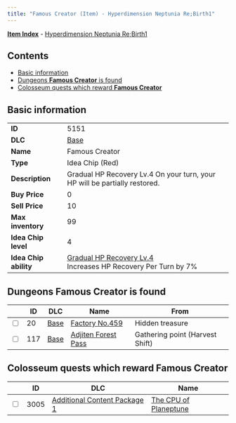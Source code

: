 ```yaml
---
title: "Famous Creator (Item) - Hyperdimension Neptunia Re;Birth1"
---
```


[**Item Index**](/neptunia/rb1/item/index.html) - [Hyperdimension Neptunia Re;Birth1](/neptunia/rb1)

## Contents

- [Basic information](#basic-information)
- [Dungeons **Famous Creator** is found](#dungeons-famous-creator-is-found)
- [Colosseum quests which reward **Famous Creator**](#colosseum-quests-which-reward-famous-creator)

## Basic information

|   |   |
| -- | -- |
| **ID** | 5151 |
| **DLC** | [Base](/neptunia/rb1/dlc/1-base.html) |
| **Name** | Famous Creator |
| **Type** | Idea Chip (Red) |
| **Description** | Gradual HP Recovery Lv.4 On your turn, your HP will be partially restored. |
| **Buy Price** | 0 |
| **Sell Price** | 10 |
| **Max inventory** | 99 |
| **Idea Chip level** | 4 |
| **Idea Chip ability** | [Gradual HP Recovery Lv.4](/neptunia/rb1/ability/1-9650-gradual-hp-recovery-lv-4.html)<br />Increases HP Recovery Per Turn by 7% |

## Dungeons **Famous Creator** is found

|    | ID | DLC | Name | From |
| -- | -- | --- | ---- | ---- |
| <input type="checkbox" id="rb1-dungeon-1-20" class="trackbox" /> | 20 | [Base](/neptunia/rb1/dlc/1-base.html) | [Factory No.459](/neptunia/rb1/dungeon/1-20-factory-no-459.html) | Hidden treasure |
| <input type="checkbox" id="rb1-dungeon-1-117" class="trackbox" /> | 117 | [Base](/neptunia/rb1/dlc/1-base.html) | [Adjiten Forest Pass](/neptunia/rb1/dungeon/1-117-adjiten-forest-pass.html) | Gathering point (Harvest Shift) |

## Colosseum quests which reward **Famous Creator**

|    | ID | DLC | Name |
| -- | -- | --- | ---- |
| <input type="checkbox" id="rb1-colosseum-10-3005" class="trackbox" /> | 3005 | [Additional Content Package 1](/neptunia/rb1/dlc/10-pack1.html) | [The CPU of Planeptune](/neptunia/rb1/colosseum/10-3005-the-cpu-of-planeptune.html) |